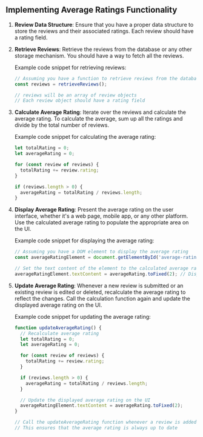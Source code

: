 

## Implementing Average Ratings Functionality

1. **Review Data Structure**: Ensure that you have a proper data structure to store the reviews and their associated ratings. Each review should have a rating field.

2. **Retrieve Reviews**: Retrieve the reviews from the database or any other storage mechanism. You should have a way to fetch all the reviews.

   Example code snippet for retrieving reviews:

   ```javascript
   // Assuming you have a function to retrieve reviews from the database
   const reviews = retrieveReviews();

   // reviews will be an array of review objects
   // Each review object should have a rating field
   ```

3. **Calculate Average Rating**: Iterate over the reviews and calculate the average rating. To calculate the average, sum up all the ratings and divide by the total number of reviews.

   Example code snippet for calculating the average rating:

   ```javascript
   let totalRating = 0;
   let averageRating = 0;

   for (const review of reviews) {
     totalRating += review.rating;
   }

   if (reviews.length > 0) {
     averageRating = totalRating / reviews.length;
   }
   ```

4. **Display Average Rating**: Present the average rating on the user interface, whether it's a web page, mobile app, or any other platform. Use the calculated average rating to populate the appropriate area on the UI.

   Example code snippet for displaying the average rating:

   ```javascript
   // Assuming you have a DOM element to display the average rating
   const averageRatingElement = document.getElementById('average-rating');

   // Set the text content of the element to the calculated average rating
   averageRatingElement.textContent = averageRating.toFixed(2); // Display averageRating with 2 decimal places
   ```

5. **Update Average Rating**: Whenever a new review is submitted or an existing review is edited or deleted, recalculate the average rating to reflect the changes. Call the calculation function again and update the displayed average rating on the UI.

   Example code snippet for updating the average rating:

   ```javascript
   function updateAverageRating() {
     // Recalculate average rating
     let totalRating = 0;
     let averageRating = 0;

     for (const review of reviews) {
       totalRating += review.rating;
     }

     if (reviews.length > 0) {
       averageRating = totalRating / reviews.length;
     }

     // Update the displayed average rating on the UI
     averageRatingElement.textContent = averageRating.toFixed(2);
   }

   // Call the updateAverageRating function whenever a review is added, edited, or deleted
   // This ensures that the average rating is always up to date
   ```
